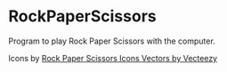 # RockPaperScissors

Program to play Rock Paper Scissors with the computer.

Icons by <a href="https://www.vecteezy.com/vector-art/691494-rock-paper-scissors-icons">Rock Paper Scissors Icons Vectors by Vecteezy</a>
